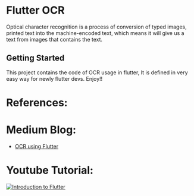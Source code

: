 # Flutter OCR 

Optical character recognition is a process of conversion of typed images, printed text into the machine-encoded text, which means it will give us a text from images that contains the text.

## Getting Started

This project contains the code of OCR usage in flutter, It is defined in very easy way for newly flutter devs. Enjoy!!

# References:

# Medium Blog:
- [OCR using Flutter](https://medium.com/flutterworld/ocr-using-flutter-6f5765af49a6)



# Youtube Tutorial:

[![Introduction to Flutter](https://i.imgur.com/AvdbJ3k.png)](https://www.youtube.com/watch?v=6cwnBBAVIwE "Little red riding hood - Click to Watch!")


